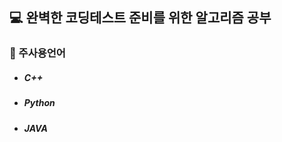 ## :computer: 완벽한 코딩테스트 준비를 위한 알고리즘 공부

### :orange_book: 주사용언어
+ ##### C++
* ##### Python
- ##### JAVA




